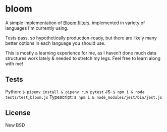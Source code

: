 # bloom

A simple implementation of [Bloom filters](https://en.wikipedia.org/wiki/Bloom_filter),
implemented in variety of languages I'm currently using.

Tests pass, so hypothetically production-ready, but there are likely many
better options in each language you should use.

This is mostly a learning experience for me, as I haven't done much data
structures work lately & needed to stretch my legs. Feel free to learn along
with me!

## Tests

Python: `$ pipenv install & pipenv run pytest`
JS: `$ npm i & node tests/test_bloom.js`
Typescript: `$ npm i & node_modules/jest/bin/jest.js`

## License

New BSD
